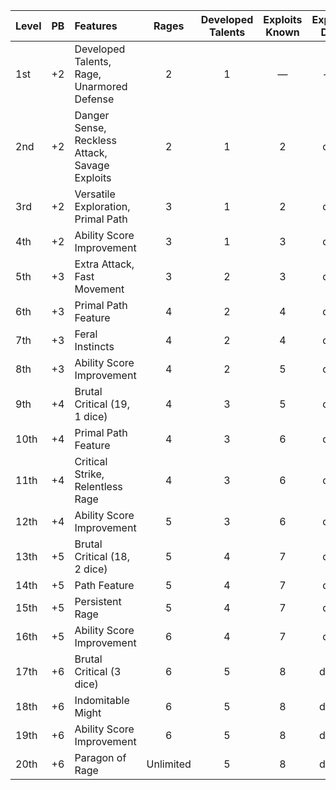 | Level | PB  | Features                                                | Rages     | Developed Talents | Exploits Known | Exploit Die | Exploit Dice |
|:------|:----:|:--------------------------------------------------------|:----------:|:-----------------:|:---------------:|:-------------:|:--------------:|
| 1st   | +2  | Developed Talents, Rage, Unarmored Defense              | 2          | 1                 | —               | —             | —              |
| 2nd   | +2  | Danger Sense, Reckless Attack, Savage Exploits          | 2          | 1                 | 2               | d4            | 2              |
| 3rd   | +2  | Versatile Exploration, Primal Path                      | 3          | 1                 | 2               | d4            | 2              |
| 4th   | +2  | Ability Score Improvement                               | 3          | 1                 | 3               | d4            | 2              |
| 5th   | +3  | Extra Attack, Fast Movement                             | 3          | 2                 | 3               | d6            | 3              |
| 6th   | +3  | Primal Path Feature                                     | 4          | 2                 | 4               | d6            | 3              |
| 7th   | +3  | Feral Instincts                                         | 4          | 2                 | 4               | d6            | 3              |
| 8th   | +3  | Ability Score Improvement                               | 4          | 2                 | 5               | d6            | 3              |
| 9th   | +4  | Brutal Critical (19, 1 dice)                            | 4          | 3                 | 5               | d6            | 3              |
| 10th  | +4  | Primal Path Feature                                     | 4          | 3                 | 6               | d6            | 3              |
| 11th  | +4  | Critical Strike, Relentless Rage                        | 4          | 3                 | 6               | d8            | 4              |
| 12th  | +4  | Ability Score Improvement                               | 5          | 3                 | 6               | d8            | 4              |
| 13th  | +5  | Brutal Critical (18, 2 dice)                            | 5          | 4                 | 7               | d8            | 4              |
| 14th  | +5  | Path Feature                                            | 5          | 4                 | 7               | d8            | 4              |
| 15th  | +5  | Persistent Rage                                         | 5          | 4                 | 7               | d8            | 4              |
| 16th  | +5  | Ability Score Improvement                               | 6          | 4                 | 7               | d8            | 4              |
| 17th  | +6  | Brutal Critical (3 dice)                                | 6          | 5                 | 8               | d10           | 5              |
| 18th  | +6  | Indomitable Might                                       | 6          | 5                 | 8               | d10           | 5              |
| 19th  | +6  | Ability Score Improvement                               | 6          | 5                 | 8               | d10           | 5              |
| 20th  | +6  | Paragon of Rage                                         | Unlimited  | 5                 | 8               | d10           | 5              |   